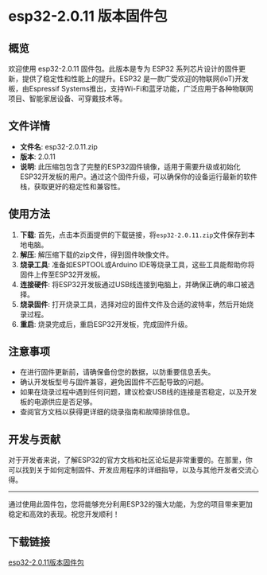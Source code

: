 # esp32-2.0.11 版本固件包

## 概览

欢迎使用 esp32-2.0.11 固件包。此版本是专为 ESP32 系列芯片设计的固件更新，提供了稳定性和性能上的提升。ESP32 是一款广受欢迎的物联网(IoT)开发板，由Espressif Systems推出，支持Wi-Fi和蓝牙功能，广泛应用于各种物联网项目、智能家居设备、可穿戴技术等。

## 文件详情

- **文件名**: esp32-2.0.11.zip
- **版本**: 2.0.11
- **说明**: 此压缩包包含了完整的ESP32固件镜像，适用于需要升级或初始化ESP32开发板的用户。通过这个固件升级，可以确保你的设备运行最新的软件栈，获取更好的稳定性和兼容性。

## 使用方法

1. **下载**: 首先，点击本页面提供的下载链接，将`esp32-2.0.11.zip`文件保存到本地电脑。
2. **解压**: 解压缩下载的zip文件，得到固件映像文件。
3. **烧录工具**: 准备如ESPTOOL或Arduino IDE等烧录工具，这些工具能帮助你将固件上传至ESP32开发板。
4. **连接硬件**: 将ESP32开发板通过USB线连接到电脑上，并确保正确的串口被选择。
5. **烧录固件**: 打开烧录工具，选择对应的固件文件及合适的波特率，然后开始烧录过程。
6. **重启**: 烧录完成后，重启ESP32开发板，完成固件升级。

## 注意事项

- 在进行固件更新前，请确保备份您的数据，以防重要信息丢失。
- 确认开发板型号与固件兼容，避免因固件不匹配导致的问题。
- 如果在烧录过程中遇到任何问题，建议检查USB线的连接是否稳定，以及开发板的电源供应是否足够。
- 查阅官方文档以获得更详细的烧录指南和故障排除信息。

## 开发与贡献

对于开发者来说，了解ESP32的官方文档和社区论坛是非常重要的。在那里，你可以找到关于如何定制固件、开发应用程序的详细指导，以及与其他开发者交流心得。

---

通过使用此固件包，您将能够充分利用ESP32的强大功能，为您的项目带来更加稳定和高效的表现。祝您开发顺利！

## 下载链接

[esp32-2.0.11版本固件包](https://pan.quark.cn/s/ad42acd342de)
